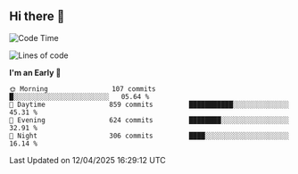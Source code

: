 ## Hi there 👋

<!--
**Wangmerlyn/Wangmerlyn** is a ✨ _special_ ✨ repository because its `README.md` (this file) appears on your GitHub profile.

Here are some ideas to get you started:

- 🔭 I’m currently working on ...
- 🌱 I’m currently learning ...
- 👯 I’m looking to collaborate on ...
- 🤔 I’m looking for help with ...
- 💬 Ask me about ...
- 📫 How to reach me: ...
- 😄 Pronouns: ...
- ⚡ Fun fact: ...
-->
<!--START_SECTION:waka-->
![Code Time](http://img.shields.io/badge/Code%20Time-178%20hrs%2015%20mins-blue)

![Lines of code](https://img.shields.io/badge/From%20Hello%20World%20I%27ve%20Written-9.7%20million%20lines%20of%20code-blue)

**I'm an Early 🐤** 

```text
🌞 Morning                107 commits         █░░░░░░░░░░░░░░░░░░░░░░░░   05.64 % 
🌆 Daytime                859 commits         ███████████░░░░░░░░░░░░░░   45.31 % 
🌃 Evening                624 commits         ████████░░░░░░░░░░░░░░░░░   32.91 % 
🌙 Night                  306 commits         ████░░░░░░░░░░░░░░░░░░░░░   16.14 % 
```



 Last Updated on 12/04/2025 16:29:12 UTC
<!--END_SECTION:waka-->
